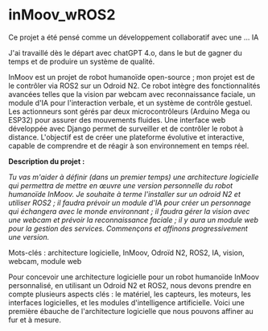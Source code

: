 # inMoov_wROS2
Ce projet a été pensé comme un développement collaboratif avec une ... IA

J'ai travaillé dès le départ avec chatGPT 4.o, dans le but de gagner du temps et de produire un système de qualité.

InMoov est un projet de robot humanoïde open-source ; mon projet est de le contrôler via ROS2 sur un Odroid N2. Ce robot intègre des fonctionnalités avancées telles que la vision par webcam avec reconnaissance faciale, un module d'IA pour l'interaction verbale, et un système de contrôle gestuel. Les actionneurs sont gérés par deux microcontrôleurs (Arduino Mega ou ESP32) pour assurer des mouvements fluides. Une interface web développée avec Django permet de surveiller et de contrôler le robot à distance. L'objectif est de créer une plateforme évolutive et interactive, capable de comprendre et de réagir à son environnement en temps réel.

**Description du projet :** 

*Tu vas m'aider à définir (dans un premier temps) une architecture logicielle qui permettra de mettre en œuvre une version personnelle du robot humanoïde InMoov. Je souhaite à terme l'installer sur un odroid N2 et utiliser ROS2 ; il faudra prévoir un module d'IA pour créer un personnage qui échangera avec le monde environnant ; il faudra gérer la vision avec une webcam et prévoir la reconnaissance faciale ; il y aura un module web pour la gestion des services. Commençons et affinons progressivement une version.*

Mots-clés : architecture logicielle, InMoov, Odroïd N2, ROS2, IA, vision, webcam, module web

Pour concevoir une architecture logicielle pour un robot humanoïde InMoov personnalisé, en utilisant un Odroid N2 et ROS2, nous devons prendre en compte plusieurs aspects clés : le matériel, les capteurs, les moteurs, les interfaces logicielles, et les modules d'intelligence artificielle. Voici une première ébauche de l'architecture logicielle que nous pouvons affiner au fur et à mesure.

